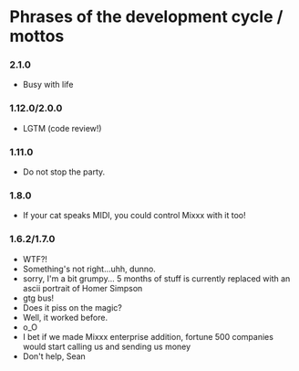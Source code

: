 # Phrases of the development cycle / mottos

### 2.1.0

  - Busy with life

### 1.12.0/2.0.0

  - LGTM (code review\!)

### 1.11.0

  - Do not stop the party.

### 1.8.0

  - If your cat speaks MIDI, you could control Mixxx with it too\!

### 1.6.2/1.7.0

  - WTF?\!
  - Something's not right...uhh, dunno.
  - sorry, I'm a bit grumpy... 5 months of stuff is currently replaced
    with an ascii portrait of Homer Simpson
  - gtg bus\!
  - Does it piss on the magic?
  - Well, it worked before.
  - o\_O
  - I bet if we made Mixxx enterprise addition, fortune 500 companies
    would start calling us and sending us money
  - Don't help, Sean
